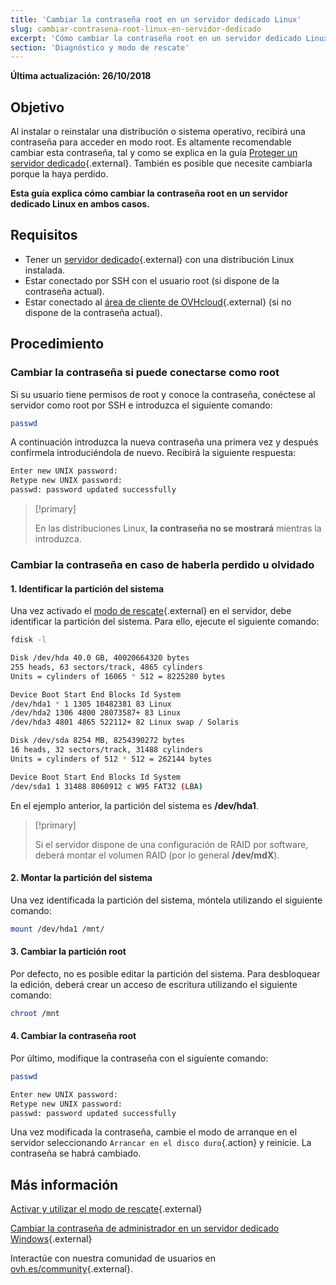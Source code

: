 ```yaml
---
title: 'Cambiar la contraseña root en un servidor dedicado Linux'
slug: cambiar-contrasena-root-linux-en-servidor-dedicado
excerpt: 'Cómo cambiar la contraseña root en un servidor dedicado Linux'
section: 'Diagnóstico y modo de rescate'
---
```


**Última actualización: 26/10/2018**

## Objetivo

Al instalar o reinstalar una distribución o sistema operativo, recibirá una contraseña para acceder en modo root. Es altamente recomendable cambiar esta contraseña, tal y como se explica en la guía [Proteger un servidor dedicado](../seguridad-de-un-servidor-dedicado/){.external}. También es posible que necesite cambiarla porque la haya perdido.

**Esta guía explica cómo cambiar la contraseña root en un servidor dedicado Linux en ambos casos.**


## Requisitos

* Tener un [servidor dedicado](https://www.ovh.com/world/es/servidores_dedicados/){.external} con una distribución Linux instalada.
* Estar conectado por SSH con el usuario root (si dispone de la contraseña actual).
* Estar conectado al [área de cliente de OVHcloud](https://ca.ovh.com/auth/?action=gotomanager){.external} (si no dispone de la contraseña actual).


## Procedimiento

### Cambiar la contraseña si puede conectarse como root

Si su usuario tiene permisos de root y conoce la contraseña, conéctese al servidor como root por SSH e introduzca el siguiente comando:

```sh
passwd
```

A continuación introduzca la nueva contraseña una primera vez y después confírmela introduciéndola de nuevo. Recibirá la siguiente respuesta:

```sh
Enter new UNIX password:
Retype new UNIX password:
passwd: password updated successfully
```

> [!primary]
>
> En las distribuciones Linux, **la contraseña no se mostrará** mientras la introduzca.
>

### Cambiar la contraseña en caso de haberla perdido u olvidado

#### 1. Identificar la partición del sistema

Una vez activado el [modo de rescate](../modo_de_rescate/){.external} en el servidor, debe identificar la partición del sistema. Para ello, ejecute el siguiente comando:

```sh
fdisk -l

Disk /dev/hda 40.0 GB, 40020664320 bytes
255 heads, 63 sectors/track, 4865 cylinders
Units = cylinders of 16065 * 512 = 8225280 bytes

Device Boot Start End Blocks Id System
/dev/hda1 * 1 1305 10482381 83 Linux
/dev/hda2 1306 4800 28073587+ 83 Linux
/dev/hda3 4801 4865 522112+ 82 Linux swap / Solaris

Disk /dev/sda 8254 MB, 8254390272 bytes
16 heads, 32 sectors/track, 31488 cylinders
Units = cylinders of 512 * 512 = 262144 bytes

Device Boot Start End Blocks Id System
/dev/sda1 1 31488 8060912 c W95 FAT32 (LBA)
```

En el ejemplo anterior, la partición del sistema es **/dev/hda1**. 

> [!primary]
>
> Si el servidor dispone de una configuración de RAID por software, deberá montar el volumen RAID (por lo general **/dev/mdX**). 
>

#### 2. Montar la partición del sistema

Una vez identificada la partición del sistema, móntela utilizando el siguiente comando:

```sh
mount /dev/hda1 /mnt/
```

#### 3. Cambiar la partición root

Por defecto, no es posible editar la partición del sistema. Para desbloquear la edición, deberá crear un acceso de escritura utilizando el siguiente comando:

```sh
chroot /mnt
```

#### 4. Cambiar la contraseña root

Por último, modifique la contraseña con el siguiente comando:

```sh
passwd

Enter new UNIX password:
Retype new UNIX password:
passwd: password updated successfully
```

Una vez modificada la contraseña, cambie el modo de arranque en el servidor seleccionando `Arrancar en el disco duro`{.action} y reinicie. La contraseña se habrá cambiado.


## Más información

[Activar y utilizar el modo de rescate](../modo_de_rescate/){.external}

[Cambiar la contraseña de administrador en un servidor dedicado Windows](../cambiar-contrasena-administrador-en-servidor-windows/){.external}

Interactúe con nuestra comunidad de usuarios en [ovh.es/community](https://community.ovh.com){.external}.
